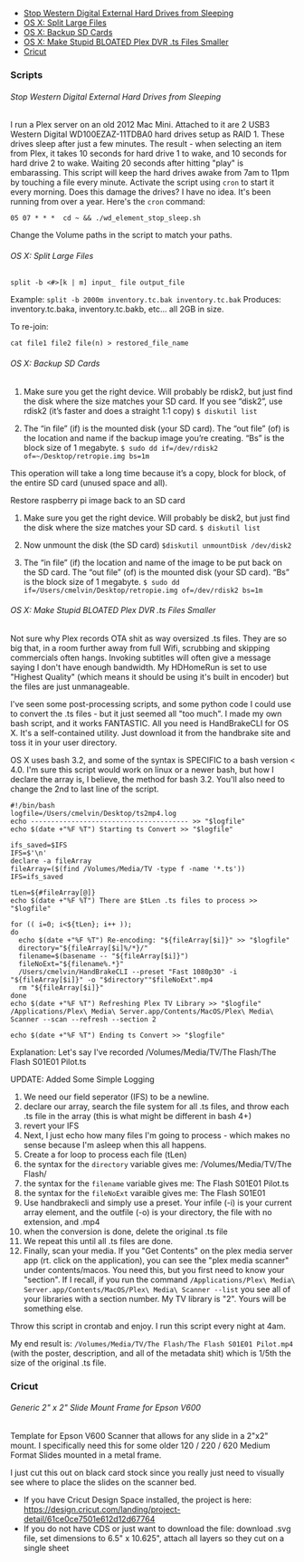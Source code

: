   * [Stop Western Digital External Hard Drives from Sleeping](#Stop-Western-Digital-External-Hard-Drives-from-Sleeping)
  * [OS X: Split Large Files](#OS-X-Split-Large-Files)
  * [OS X: Backup SD Cards](#OS-X-Backup-SD-Cards)
  * [OS X: Make Stupid BLOATED Plex DVR .ts Files Smaller](#os-x-make-stupid-bloated-plex-dvr-ts-files-smaller)
  * [Cricut](#Cricut)


### Scripts

###### Stop Western Digital External Hard Drives from Sleeping
I run a Plex server on an old 2012 Mac Mini.  Attached to it are 2 USB3 Western Digital WD100EZAZ-11TDBA0 hard drives setup as RAID 1.  These drives sleep after just a few minutes.  The result - when selecting an item from Plex, it takes 10 seconds for hard drive 1 to wake, and 10 seconds for hard drive 2 to wake.  Waiting 20 seconds after hitting "play" is embarassing.  This script will keep the hard drives awake from 7am to 11pm by touching a file every minute.  Activate the script using `cron` to start it every morning.  Does this damage the drives?  I have no idea.  It's been running from over a year.  Here's the `cron` command: 
```
05 07 * * *  cd ~ && ./wd_element_stop_sleep.sh
```
Change the Volume paths in the script to match your paths.  

###### OS X: Split Large Files
```
split -b <#>[k | m] input_ file output_file
```
Example: `split -b 2000m inventory.tc.bak inventory.tc.bak`
Produces: inventory.tc.baka, inventory.tc.bakb, etc... all 2GB in size.

To re-join:
```
cat file1 file2 file(n) > restored_file_name
```

###### OS X: Backup SD Cards
1. Make sure you get the right device.  Will probably be rdisk2, but just find the disk where the size matches your SD card. If you see “disk2”, use rdisk2 (it’s faster and does a straight 1:1 copy)
`$ diskutil list`


2. The “in file” (if) is the mounted disk (your SD card).  The “out file” (of) is the location and name if the backup image you’re creating.  “Bs” is the block size of 1 megabyte.
`$ sudo dd if=/dev/rdisk2 of=~/Desktop/retropie.img bs=1m`

This operation will take a long time because it’s a copy, block for block, of the entire SD card (unused space and all).

Restore raspberry pi image back to an SD card

1. Make sure you get the right device.  Will probably be disk2, but just find the disk where the size matches your SD card.
`$ diskutil list`

2. Now unmount the disk (the SD card)
`$diskutil unmountDisk /dev/disk2`

3. The “in file” (if) the location and name of the image to be put back on the SD card.  The “out file” (of) is the mounted disk (your SD card).  “Bs” is the block size of 1 megabyte.
`$ sudo dd if=/Users/cmelvin/Desktop/retropie.img of=/dev/rdisk2 bs=1m`

###### OS X: Make Stupid BLOATED Plex DVR .ts Files Smaller

Not sure why Plex records OTA shit as way oversized .ts files.  They are so big that, in a room further away from full Wifi, scrubbing and skipping commercials often hangs.  Invoking subtitles will often give a message saying I don't have enough bandwidth.  My HDHomeRun is set to use "Highest Quality" (which means it should be using it's built in encoder) but the files are just unmanageable.

I've seen some post-processing scripts, and some python code I could use to convert the .ts files - but it just seemed all "too much".  I made my own bash script, and it works FANTASTIC.  All you need is HandBrakeCLI for OS X.  It's a self-contained utility.  Just download it from the handbrake site and toss it in your user directory.

OS X uses bash 3.2, and some of the syntax is SPECIFIC to a bash version < 4.0.  I'm sure this script would work on linux or a newer bash, but how I declare the array is, I believe, the method for bash 3.2.  You'll also need to change the 2nd to last line of the script.
```
#!/bin/bash
logfile=/Users/cmelvin/Desktop/ts2mp4.log
echo --------------------------------------- >> "$logfile"
echo $(date +"%F %T") Starting ts Convert >> "$logfile"

ifs_saved=$IFS
IFS=$'\n'
declare -a fileArray
fileArray=($(find /Volumes/Media/TV -type f -name '*.ts'))
IFS=ifs_saved 

tLen=${#fileArray[@]}
echo $(date +"%F %T") There are $tLen .ts files to process >> "$logfile"

for (( i=0; i<${tLen}; i++ ));
do
  echo $(date +"%F %T") Re-encoding: "${fileArray[$i]}" >> "$logfile"          
  directory="${fileArray[$i]%/*}/"
  filename=$(basename -- "${fileArray[$i]}")
  fileNoExt="${filename%.*}"
  /Users/cmelvin/HandBrakeCLI --preset "Fast 1080p30" -i "${fileArray[$i]}" -o "$directory""$fileNoExt".mp4
  rm "${fileArray[$i]}"
done
echo $(date +"%F %T") Refreshing Plex TV Library >> "$logfile"
/Applications/Plex\ Media\ Server.app/Contents/MacOS/Plex\ Media\ Scanner --scan --refresh --section 2

echo $(date +"%F %T") Ending ts Convert >> "$logfile"
```

Explanation:  Let's say I've recorded /Volumes/Media/TV/The Flash/The Flash S01E01 Pilot.ts

UPDATE: Added Some Simple Logging 

1. We need our field seperator (IFS) to be a newline.
2. declare our array, search the file system for all .ts files, and throw each .ts file in the array (this is what might be different in bash 4+)
3. revert your IFS
4. Next, I just echo how many files I'm going to process - which makes no sense because I'm asleep when this all happens.
5. Create a for loop to process each file (tLen)
6. the syntax for the ```directory``` variable gives me: /Volumes/Media/TV/The Flash/
7. the syntax for the ```filename``` variable gives me: The Flash S01E01 Pilot.ts
8. the syntax for the ```fileNoExt``` varaible gives me: The Flash S01E01
9. Use handbrakecli and simply use a preset.  Your infile (-i) is your current array element, and the outfile (-o) is your directory, the file with no extension, and .mp4
10. when the conversion is done, delete the original .ts file
11. We repeat this until all .ts files are done.
12. Finally, scan your media.  If you "Get Contents" on the plex media server app (rt. click on the application), you can see the "plex media scanner" under contents/macos.  You need this, but you first need to know your "section".  If I recall, if you run the command ```/Applications/Plex\ Media\ Server.app/Contents/MacOS/Plex\ Media\ Scanner --list``` you see all of your libraries with a section number.  My TV library is "2".  Yours will be something else.

Throw this script in crontab and enjoy.  I run this script every night at 4am.

My end result is: ```/Volumes/Media/TV/The Flash/The Flash S01E01 Pilot.mp4``` (with the poster, description, and all of the metadata shit) which is 1/5th the size of the original .ts file.

### Cricut

###### Generic 2" x 2" Slide Mount Frame for Epson V600
Template for Epson V600 Scanner that allows for any slide in a 2"x2" mount.  I specifically need this for some older 120 / 220 / 620 Medium Format Slides mounted in a metal frame.

I just cut this out on black card stock since you really just need to visually see where to place the slides on the scanner bed.

- If you have Cricut Design Space installed, the project is here: https://design.cricut.com/landing/project-detail/61ce0ce7501e612d12d67764 
- If you do not have CDS or just want to download the file: download .svg file, set dimensions to 6.5" x 10.625", attach all layers so they cut on a single sheet
